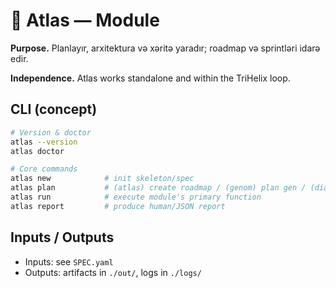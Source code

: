 # 🧭 Atlas — Module

**Purpose.** Planlayır, arxitektura və xəritə yaradır; roadmap və sprintləri idarə edir.

**Independence.** Atlas works standalone and within the TriHelix loop.

## CLI (concept)
```bash
# Version & doctor
atlas --version
atlas doctor

# Core commands
atlas new            # init skeleton/spec
atlas plan           # (atlas) create roadmap / (genom) plan gen / (diagno) plan scans
atlas run            # execute module's primary function
atlas report         # produce human/JSON report
```

## Inputs / Outputs
- Inputs: see `SPEC.yaml`
- Outputs: artifacts in `./out/`, logs in `./logs/`
